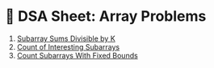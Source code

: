 # 📘 DSA Sheet: Array Problems

1. [Subarray Sums Divisible by K](https://leetcode.com/problems/subarray-sums-divisible-by-k/description/)
2. [Count of Interesting Subarrays](https://leetcode.com/problems/count-of-interesting-subarrays/description/)
3. [Count Subarrays With Fixed Bounds](https://leetcode.com/problems/count-subarrays-with-fixed-bounds/)
